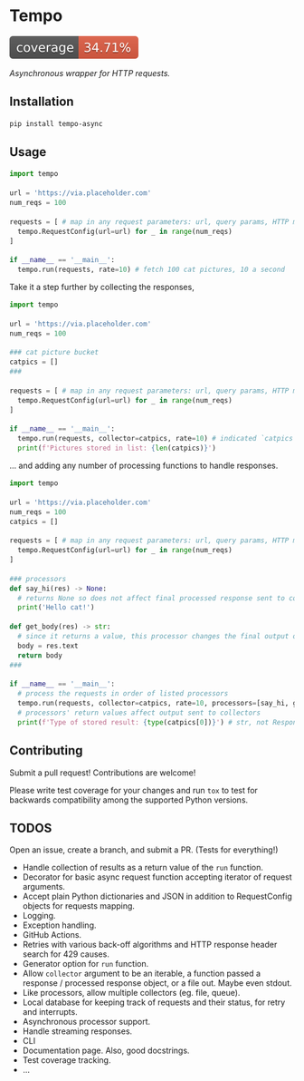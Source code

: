# Tempo

[![Coverage Status](./reports/coverage/coverage-badge.svg?dummy=8484744)](./reports/coverage/cov_html/index.html)

*Asynchronous wrapper for HTTP requests.*

## Installation

```bash
pip install tempo-async
```

## Usage

```python
import tempo

url = 'https://via.placeholder.com'
num_reqs = 100

requests = [ # map in any request parameters: url, query params, HTTP method, etc.
  tempo.RequestConfig(url=url) for _ in range(num_reqs)
]

if __name__ == '__main__':
  tempo.run(requests, rate=10) # fetch 100 cat pictures, 10 a second
```

Take it a step further by collecting the responses,

```python
import tempo

url = 'https://via.placeholder.com'
num_reqs = 100

### cat picture bucket
catpics = []
###

requests = [ # map in any request parameters: url, query params, HTTP method, etc.
  tempo.RequestConfig(url=url) for _ in range(num_reqs)
]

if __name__ == '__main__':
  tempo.run(requests, collector=catpics, rate=10) # indicated `catpics` should store response
  print(f'Pictures stored in list: {len(catpics)}')
```

… and adding any number of processing functions to handle responses.

```python
import tempo

url = 'https://via.placeholder.com'
num_reqs = 100
catpics = []

requests = [ # map in any request parameters: url, query params, HTTP method, etc.
  tempo.RequestConfig(url=url) for _ in range(num_reqs)
]

### processors
def say_hi(res) -> None:
  # returns None so does not affect final processed response sent to collectors
  print('Hello cat!')

def get_body(res) -> str:
  # since it returns a value, this processor changes the final output of `tempo.run`
  body = res.text
  return body
###

if __name__ == '__main__':
  # process the requests in order of listed processors
  tempo.run(requests, collector=catpics, rate=10, processors=[say_hi, get_body])
  # processors' return values affect output sent to collectors
  print(f'Type of stored result: {type(catpics[0])}') # str, not Response object
```



## Contributing

Submit a pull request! Contributions are welcome!

Please write test coverage for your changes and run `tox` to test for backwards compatibility among the supported Python versions.

## TODOS

Open an issue, create a branch, and submit a PR. (Tests for everything!)

- Handle collection of results as a return value of the `run` function.
- Decorator for basic async request function accepting iterator of request arguments.
- Accept plain Python dictionaries and JSON in addition to RequestConfig objects for requests mapping.
- Logging.
- Exception handling.
- GitHub Actions.
- Retries with various back-off algorithms and HTTP response header search for 429 causes.
- Generator option for `run` function.
- Allow `collector` argument to be an iterable, a function passed a response / processed response object, or a file out. Maybe even stdout.
- Like processors, allow multiple collectors (eg. file, queue).
- Local database for keeping track of requests and their status, for retry and interrupts.
- Asynchronous processor support.
- Handle streaming responses.
- CLI
- Documentation page. Also, good docstrings.
- Test coverage tracking.
- …
